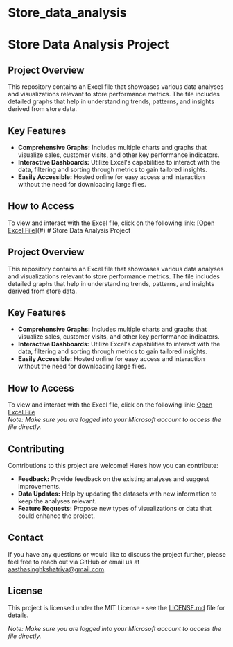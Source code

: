 # Store_data_analysis
# Store Data Analysis Project

## Project Overview
This repository contains an Excel file that showcases various data analyses and visualizations relevant to store performance metrics. The file includes detailed graphs that help in understanding trends, patterns, and insights derived from store data.

## Key Features
- **Comprehensive Graphs:** Includes multiple charts and graphs that visualize sales, customer visits, and other key performance indicators.
- **Interactive Dashboards:** Utilize Excel's capabilities to interact with the data, filtering and sorting through metrics to gain tailored insights.
- **Easily Accessible:** Hosted online for easy access and interaction without the need for downloading large files.

## How to Access
To view and interact with the Excel file, click on the following link: [[Open Excel File](https://csulb-my.sharepoint.com/:x:/g/personal/aasthadineshsingh_kshatriya01_student_csulb_edu/EZTvFVCumkVLrrJU_85DA48B0amXkQnmWZ4_-nrEsveqVA?e=Jk8sUX)](#) # Store Data Analysis Project

## Project Overview
This repository contains an Excel file that showcases various data analyses and visualizations relevant to store performance metrics. The file includes detailed graphs that help in understanding trends, patterns, and insights derived from store data.

## Key Features
- **Comprehensive Graphs:** Includes multiple charts and graphs that visualize sales, customer visits, and other key performance indicators.
- **Interactive Dashboards:** Utilize Excel's capabilities to interact with the data, filtering and sorting through metrics to gain tailored insights.
- **Easily Accessible:** Hosted online for easy access and interaction without the need for downloading large files.

## How to Access
To view and interact with the Excel file, click on the following link: [Open Excel File](#)  
*Note: Make sure you are logged into your Microsoft account to access the file directly.*

## Contributing
Contributions to this project are welcome! Here’s how you can contribute:
- **Feedback:** Provide feedback on the existing analyses and suggest improvements.
- **Data Updates:** Help by updating the datasets with new information to keep the analyses relevant.
- **Feature Requests:** Propose new types of visualizations or data that could enhance the project.

## Contact
If you have any questions or would like to discuss the project further, please feel free to reach out via GitHub or email us at [aasthasinghkshatriya@gmail.com](mailto:aasthasinghkshatriya@gmail.com).

## License
This project is licensed under the MIT License - see the [LICENSE.md](LICENSE) file for details.
 
*Note: Make sure you are logged into your Microsoft account to access the file directly.*


